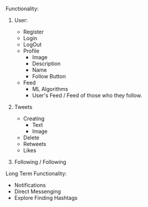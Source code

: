 
Functionality: 

1. User:
    - Register
    - Login
    - LogOut
    - Profile
        - Image
        - Description
        - Name
        - Follow Button
    - Feed
        - ML Algorithms
        - User's Feed / Feed of those who they follow.

2. Tweets
    - Creating 
        - Text
        - Image
    - Delete
    - Retweets
    - Likes

3. Following / Following


Long Term Functionality:
- Notifications
- Direct Messenging
- Explore Finding Hashtags 
